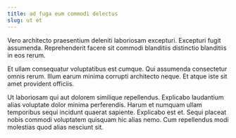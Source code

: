 ```yaml
---
title: ad fuga eum commodi delectus
slug: ut et
---
```


Vero architecto praesentium deleniti laboriosam excepturi. Excepturi fugit assumenda. Reprehenderit facere sit commodi blanditiis distinctio blanditiis in eos rerum.

Et ullam consequatur voluptatibus est cumque. Qui assumenda consectetur omnis rerum. Illum earum minima corrupti architecto neque. Et atque iste sit amet provident officiis.

Ut laboriosam qui aut dolorem similique repellendus. Explicabo laudantium alias voluptate dolor minima perferendis. Harum et numquam ullam temporibus sequi incidunt quaerat sapiente. Explicabo est et. Sequi placeat nobis commodi voluptatem quisquam hic alias nemo. Cum repellendus modi molestias quod alias nesciunt sit.
